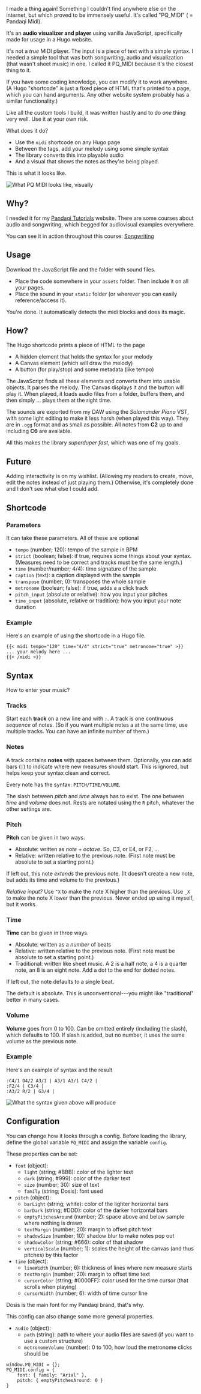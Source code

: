 I made a thing again! Something I couldn't find anywhere else on the internet, but which proved to be immensely useful. It's called "PQ_MIDI" ( = Pandaqi Midi).

It's an **audio visualizer and player** using vanilla JavaScript, specifically made for usage in a Hugo website. 

It's not a _true_ MIDI player. The input is a piece of text with a simple syntax. I needed a simple tool that was both songwriting, audio and visualization (that wasn't sheet music) in one. I called it PQ_MIDI because it's the closest thing to it.

If you have some coding knowledge, you can modify it to work anywhere. (A Hugo "shortcode" is just a fixed piece of HTML that's printed to a page, which you can hand arguments. Any other website system probably has a similar functionality.)

Like all the custom tools I build, it was written hastily and to do _one_ thing very well. Use it at your own risk.

What does it do?

* Use the `midi` shortcode on any Hugo page
* Between the tags, add your melody using some simple syntax
* The library converts this into playable audio
* And a visual that shows the notes as they're being played.

This is what it looks like.

![What PQ MIDI looks like, visually](pq_midi_what_it_looks_like.webp)

## Why?

I needed it for my [Pandaqi Tutorials](https://pandaqi.com/tutorials) website. There are some courses about audio and songwriting, which begged for audiovisual examples everywhere.

You can see it in action throughout this course: [Songwriting](https://pandaqi.com/tutorials/audio/songwriting)

## Usage

Download the JavaScript file and the folder with sound files.

* Place the code somewhere in your `assets` folder. Then include it on all your pages. 
* Place the sound in your `static` folder (or wherever you can easily reference/access it).

You're done. It automatically detects the midi blocks and does its magic.

## How?

The Hugo shortcode prints a piece of HTML to the page

* A hidden element that holds the syntax for your melody
* A Canvas element (which will draw the melody)
* A button (for play/stop) and some metadata (like tempo)

The JavaScript finds all these elements and converts them into usable objects. It parses the melody. The Canvas displays it and the button will play it. When played, it loads audio files from a folder, buffers them, and then simply ... plays them at the right time.

The sounds are exported from my DAW using the _Salamander Piano_ VST, with some light editing to make it less harsh (when played this way). They are in `.ogg` format and as small as possible. All notes from **C2** up to and including **C6** are available.

All this makes the library _superduper fast_, which was one of my goals.

## Future

Adding interactivity is on my wishlist. (Allowing my readers to create, move, edit the notes instead of just playing them.) Otherwise, it's completely done and I don't see what else I could add.

## Shortcode

### Parameters

It can take these parameters. All of these are optional

* `tempo` (number; 120): tempo of the sample in BPM
* `strict` (boolean; false): if true, requires some things about your syntax. (Measures need to be correct and tracks must be the same length.)
* `time` (number/number; 4/4): time signature of the sample
* `caption` (text): a caption displayed with the sample
* `transpose` (number; 0): transposes the whole sample
* `metronome` (boolean; false): if true, adds a a click track 
* `pitch_input` (absolute or relative): how you input your pitches
* `time_input` (absolute, relative or tradition): how you input your note duration

### Example

Here's an example of using the shortcode in a Hugo file.

```
{{< midi tempo="120" time="4/4" strict="true" metronome="true" >}}
... your melody here ...
{{< /midi >}}
```

## Syntax

How to enter your music?

### Tracks

Start each **track** on a new line and with `:`. A track is one continuous _sequence_ of notes. (So if you want multiple notes a at the same time, use multiple tracks. You can have an infinite number of them.)

### Notes

A track contains **notes** with spaces between them. Optionally, you can add bars (`|`) to indicate where new measures should start. This is ignored, but helps keep your syntax clean and correct.

Every note has the syntax: `PITCH/TIME/VOLUME`. 

The slash between _pitch_ and _time_ always has to exist. The one between _time_ and _volume_ does not. Rests are notated using the `R` pitch, whatever the other settings are.

### Pitch

**Pitch** can be given in two ways.

* Absolute: written as _note_ + _octave_. So, C3, or E4, or F2, ...
* Relative: written relative to the previous note. (First note must be absolute to set a starting point.)

If left out, this note _extends_ the previous note. (It doesn't create a new note, but adds its time and volume to the previous.) 

_Relative input?_ Use `^X` to make the note X higher than the previous. Use `_X` to make the note X lower than the previous. Never ended up using it myself, but it works.

### Time

**Time** can be given in three ways.

* Absolute: written as a _number_ of beats
* Relative: written relative to the previous note. (First note must be absolute to set a starting point.)
* Traditional: written like sheet music. A 2 is a half note, a 4 is a quarter note, an 8 is an eight note. Add a dot to the end for dotted notes.

If left out, the note defaults to a single beat.

The default is absolute. This is unconventional---you might like "traditional" better in many cases.

### Volume

**Volume** goes from 0 to 100. Can be omitted entirely (including the slash), which defaults to 100. If slash is added, but no number, it uses the same volume as the previous note.

### Example

Here's an example of syntax and the result

```
:C4/1 D4/2 A3/1 | A3/1 A3/1 C4/2 |
:F2/4 | C3/4 |
:A3/2 R/2 | G3/4 |
```

![What the syntax given above will produce](pq_midi_inaction.webp)

## Configuration

You can change how it looks through a config. Before loading the library, define the global variable `PQ_MIDI` and assign the variable `config`.

These properties can be set:

* `font` (object):
  * `light` (string; #BBB): color of the lighter text
  * `dark` (string; #999): color of the darker text
  * `size` (number; 30): size of text
  * `family` (string; Dosis): font used
* `pitch` (object): 
  * `barLight` (string; white): color of the lighter horizontal bars
  * `barDark` (string; #DDD): color of the darker horizontal bars
  * `emptyPitchesAround` (number; 2): space above and below sample where nothing is drawn
  * `textMargin` (number; 20): margin to offset pitch text
  * `shadowSize` (number; 10): shadow blur to make notes pop out
  * `shadowColor` (string; #666): color of that shadow
  * `verticalScale` (number; 1): scales the height of the canvas (and thus pitches) by this factor
* `time` (object):
  * `lineWidth` (number; 6): thickness of lines where new measure starts
  * `textMargin` (number; 20): margin to offset time text  
  * `cursorColor` (string; #0000FF): color used for the time cursor (that scrolls when playing)
  * `cursorWidth` (number; 6): width of time cursor line

Dosis is the main font for my Pandaqi brand, that's why.

This config can also change some more general properties.

* `audio` (object):
  * `path` (string): path to where your audio files are saved (if you want to use a custom structure)
  * `metronomeVolume` (number): 0 to 100, how loud the metronome clicks should be

```
window.PQ_MIDI = {};
PQ_MIDI.config = {
    font: { family: "Arial" },
    pitch: { emptyPitchesAround: 0 }
}
```